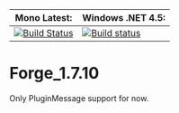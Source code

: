 **Mono Latest:** | **Windows .NET 4.5:**
------------ | -------------
[![Build Status](https://travis-ci.org/MineLib/MineLib.Core.svg)](https://travis-ci.org/MineLib/Forge_1.7.10) | [![Build status](https://ci.appveyor.com/api/projects/status/42nd8jgkcr0856b4?svg=true)](https://ci.appveyor.com/project/Aragas/modforge-1-7-10)

# Forge_1.7.10  
Only PluginMessage support for now.

